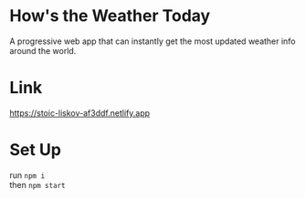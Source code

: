 # How's the Weather Today  
  
A progressive web app that can instantly get the most updated weather info around the world.

# Link   
https://stoic-liskov-af3ddf.netlify.app  
  
# Set Up  
run `npm i `  
then `npm start`

